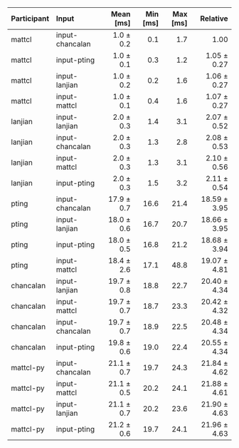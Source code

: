 | Participant | Input | Mean [ms] | Min [ms] | Max [ms] | Relative |
|:---|:---|---:|---:|---:|---:|
| mattcl | input-chancalan | 1.0 ± 0.2 | 0.1 | 1.7 | 1.00 |
| mattcl | input-pting | 1.0 ± 0.1 | 0.3 | 1.2 | 1.05 ± 0.27 |
| mattcl | input-lanjian | 1.0 ± 0.2 | 0.2 | 1.6 | 1.06 ± 0.27 |
| mattcl | input-mattcl | 1.0 ± 0.1 | 0.4 | 1.6 | 1.07 ± 0.27 |
| lanjian | input-lanjian | 2.0 ± 0.3 | 1.4 | 3.1 | 2.07 ± 0.52 |
| lanjian | input-chancalan | 2.0 ± 0.3 | 1.3 | 2.8 | 2.08 ± 0.53 |
| lanjian | input-mattcl | 2.0 ± 0.3 | 1.3 | 3.1 | 2.10 ± 0.56 |
| lanjian | input-pting | 2.0 ± 0.3 | 1.5 | 3.2 | 2.11 ± 0.54 |
| pting | input-chancalan | 17.9 ± 0.7 | 16.6 | 21.4 | 18.59 ± 3.95 |
| pting | input-lanjian | 18.0 ± 0.6 | 16.7 | 20.7 | 18.66 ± 3.95 |
| pting | input-pting | 18.0 ± 0.5 | 16.8 | 21.2 | 18.68 ± 3.94 |
| pting | input-mattcl | 18.4 ± 2.6 | 17.1 | 48.8 | 19.07 ± 4.81 |
| chancalan | input-lanjian | 19.7 ± 0.8 | 18.8 | 22.7 | 20.40 ± 4.34 |
| chancalan | input-mattcl | 19.7 ± 0.7 | 18.7 | 23.3 | 20.42 ± 4.32 |
| chancalan | input-chancalan | 19.7 ± 0.7 | 18.9 | 22.5 | 20.48 ± 4.34 |
| chancalan | input-pting | 19.8 ± 0.6 | 19.0 | 22.4 | 20.55 ± 4.34 |
| mattcl-py | input-chancalan | 21.1 ± 0.7 | 19.7 | 24.3 | 21.84 ± 4.62 |
| mattcl-py | input-mattcl | 21.1 ± 0.5 | 20.2 | 24.1 | 21.88 ± 4.61 |
| mattcl-py | input-lanjian | 21.1 ± 0.7 | 20.2 | 23.6 | 21.90 ± 4.63 |
| mattcl-py | input-pting | 21.2 ± 0.6 | 19.7 | 24.1 | 21.96 ± 4.63 |
